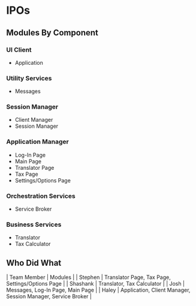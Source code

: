 # IPOs

## Modules By Component

### UI Client
* Application 

### Utility Services
* Messages 

### Session Manager
* Client Manager
* Session Manager

### Application Manager
* Log-In Page
* Main Page
* Translator Page
* Tax Page
* Settings/Options Page

### Orchestration Services
* Service Broker

### Business Services
* Translator
* Tax Calculator

## Who Did What
| Team Member | Modules |
| Stephen | Translator Page, Tax Page, Settings/Options Page |
| Shashank | Translator, Tax Calculator |
| Josh | Messages, Log-In Page, Main Page |
| Haley | Application, Client Manager, Session Manager, Service Broker |
